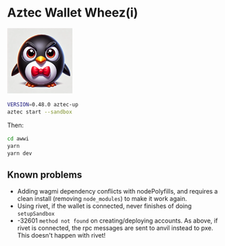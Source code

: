 # Aztec Wallet Wheez(i)

<img src="https://github.com/hpmaxi/awwi/blob/98780ef7ac4fcb1e50a85bab0de04cacd14ecea2/assets/wheezi.webp" alt="aztec wallet wheez(i) logo" width="30%">

```bash
VERSION=0.48.0 aztec-up
aztec start --sandbox
```

Then:

```bash
cd awwi
yarn
yarn dev
```

## Known problems

- Adding wagmi dependency conflicts with nodePolyfills, and requires a clean install (removing `node_modules`) to make it work again.
- Using rivet, if the wallet is connected, never finishes of doing `setupSandbox`
- -32601 `method not found` on creating/deploying accounts. As above, if rivet is connected, the rpc messages are sent to anvil instead to pxe. This doesn't happen with rivet!
